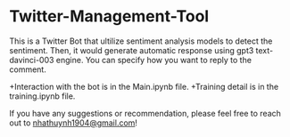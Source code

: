 # Twitter-Management-Tool

This is a Twitter Bot that ultilize sentiment analysis models to detect the sentiment. Then, it would generate automatic response using gpt3 text-davinci-003 engine. You can specify how you want to reply to the comment. 

+Interaction with the bot is in the Main.ipynb file.
+Training detail is in the training.ipynb file.

If you have any suggestions or recommendation, please feel free to reach out to nhathuynh1904@gmail.com!
